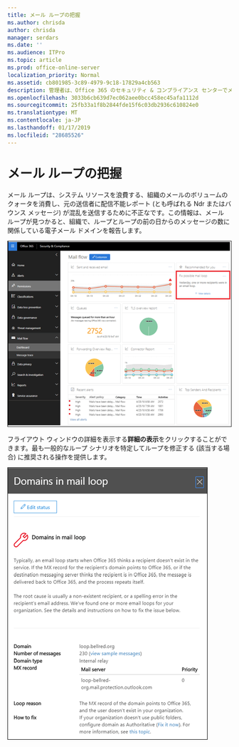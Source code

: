 ```yaml
---
title: メール ループの把握
ms.author: chrisda
author: chrisda
manager: serdars
ms.date: ''
ms.audience: ITPro
ms.topic: article
ms.prod: office-online-server
localization_priority: Normal
ms.assetid: cb801985-3c89-4979-9c18-17829a4cb563
description: 管理者は、Office 365 のセキュリティ & コンプライアンス センターでメール フローのダッシュ ボードにメール ループ情報を得ることについて学習できます。
ms.openlocfilehash: 3033b6cb639d7ec062aee0bcc458ec45afa1112d
ms.sourcegitcommit: 25fb33a1f8b2844fde15f6c03db2936c610824e0
ms.translationtype: MT
ms.contentlocale: ja-JP
ms.lasthandoff: 01/17/2019
ms.locfileid: "28685526"
---
```

# <a name="mail-loop-insight"></a>メール ループの把握

メール ループは、システム リソースを浪費する、組織のメールのボリュームのクォータを消費し、元の送信者に配信不能レポート (とも呼ばれる Ndr またはバウンス メッセージ) が混乱を送信するために不正なです。この情報は、メール ループが見つかると、組織で、ループとループの前の日からのメッセージの数に関係している電子メール ドメインを報告します。

![Office 365 のセキュリティ & コンプライアンス センターでメール フローのダッシュ ボードで、メール ループの把握](media/c3f707cb-4c89-4e88-989c-81ce1d1d6b99.png)

フライアウト ウィンドウの詳細を表示する**詳細の表示**をクリックすることができます。最も一般的なループ シナリオを特定してループを修正する (該当する場合) に推奨される操作を提供します。

![メール フローのダッシュ ボード内の正しくないループ情報の詳細の表示をクリックするとフライアウト ウィンドウ](media/f7e21300-c62f-41ec-853f-4a2775cd8aa7.png)
